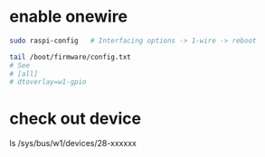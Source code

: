 # enable onewire
```sh
sudo raspi-config   # Interfacing options -> 1-wire -> reboot

tail /boot/firmware/config.txt 
# See
# [all]
# dtoverlay=w1-gpio
```

# check out device
ls /sys/bus/w1/devices/28-xxxxxx
```
